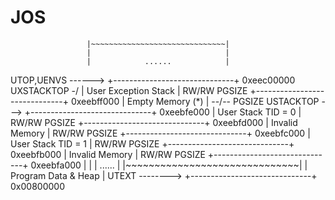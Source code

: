 # JOS

                     |~~~~~~~~~~~~~~~~~~~~~~~~~~~~~~|
                     |                              |
                     |            ......            |
 UTOP,UENVS ------>  +------------------------------+ 0xeec00000
 UXSTACKTOP -/       |     User Exception Stack     | RW/RW  PGSIZE
                     +------------------------------+ 0xeebff000
                     |       Empty Memory (*)       | --/--  PGSIZE
    USTACKTOP  --->  +------------------------------+ 0xeebfe000
                     |     User Stack TID = 0       | RW/RW  PGSIZE
                     +------------------------------+ 0xeebfd000
                     |        Invalid Memory        | RW/RW  PGSIZE
                     +------------------------------+ 0xeebfc000
                     |     User Stack TID = 1       | RW/RW  PGSIZE
                     +------------------------------+ 0xeebfb000
                     |        Invalid Memory        | RW/RW  PGSIZE
                     +------------------------------+ 0xeebfa000
                     |                              |
	                   |            ......            |
                     |~~~~~~~~~~~~~~~~~~~~~~~~~~~~~~|
                     |     Program Data & Heap      |
    UTEXT -------->  +------------------------------+ 0x00800000
    
    

